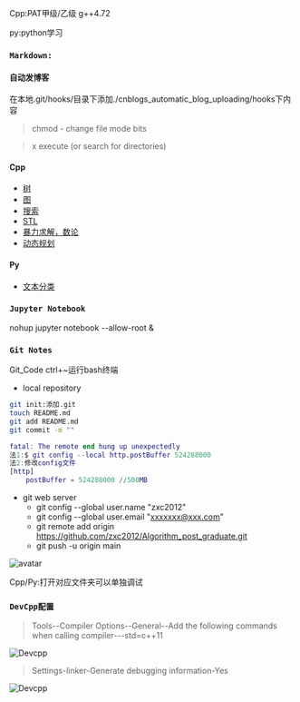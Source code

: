 Cpp:PAT甲级/乙级 g++4.72

py:python学习

### `Markdown:`
#### 自动发博客
在本地.git/hooks/目录下添加./cnblogs_automatic_blog_uploading/hooks下内容
>chmod - change file mode bits

>x execute (or search for directories) 
#### Cpp
 - [树](Cpp/markdown/tree.md)
 - [图](Cpp/markdown/graph.md)
 - [搜索](Cpp/markdown/searching.md)
 - [STL](Cpp/markdown/map.md)
 - [暴力求解，数论](Cpp/markdown/base.md)
 - [动态规划](Cpp/markdown/dp.md)

#### Py
 - [文本分类](py/markdown/classify.md)

### `Jupyter Notebook`

nohup jupyter notebook --allow-root &

### `Git Notes`

Git_Code ctrl+~运行bash终端

- local repository

```bash
git init:添加.git
touch README.md
git add README.md
git commit -m ""
```
```matlab
fatal: The remote end hung up unexpectedly
法1:$ git config --local http.postBuffer 524288000
法2:修改config文件
[http]
    postBuffer = 524288000 //500MB
``` 
-  git web server
    - git config --global user.name "zxc2012"
    - git config --global user.email "xxxxxxx@xxx.com"
    - git remote add origin https://github.com/zxc2012/Algorithm_post_graduate.git
    - git push -u origin main

![avatar](https://img-blog.csdn.net/2018052909403110)

Cpp/Py:打开对应文件夹可以单独调试

### `DevCpp配置`
>Tools--Compiler Options--General--Add the following commands when calling compiler---std=c++11

![Devcpp](https://img-blog.csdn.net/20170409111041454)

>Settings-linker-Generate debugging information-Yes

![Devcpp](https://imgconvert.csdnimg.cn/aHR0cHM6Ly9pLmxvbGkubmV0LzIwMTkvMDcvMTkvNWQzMWUyMTc4MDExNjkzNzUwLnBuZw)
